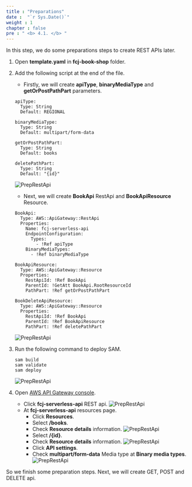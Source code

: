 ```yaml
---
title : "Preparations"
date :  "`r Sys.Date()`" 
weight : 1
chapter : false
pre : " <b> 4.1. </b> "
---
```

In this step, we do some preparations steps to create REST APIs later.

1. Open **template.yaml** in **fcj-book-shop** folder.

2. Add the following script at the end of the file.
    - Firstly, we will create **apiType**, **binaryMediaType** and **getOrPostPathPart** parameters.
    ```
    apiType:
      Type: String
      Default: REGIONAL

    binaryMediaType:
      Type: String
      Default: multipart/form-data

    getOrPostPathPart:
      Type: String
      Default: books

    deletePathPart:
      Type: String
      Default: "{id}"
    ```
    ![PrepRestApi](/images/temp/1/61.png?width=90pc)
    - Next, we will create **BookApi** RestApi and **BookApiResource** Resource.
    ```
    BookApi:
      Type: AWS::ApiGateway::RestApi
      Properties:
        Name: fcj-serverless-api
        EndpointConfiguration:
          Types:
            - !Ref apiType
        BinaryMediaTypes:
          - !Ref binaryMediaType

    BookApiResource:
      Type: AWS::ApiGateway::Resource
      Properties:
        RestApiId: !Ref BookApi
        ParentId: !GetAtt BookApi.RootResourceId
        PathPart: !Ref getOrPostPathPart

    BookDeleteApiResource:
      Type: AWS::ApiGateway::Resource
      Properties:
        RestApiId: !Ref BookApi
        ParentId: !Ref BookApiResource
        PathPart: !Ref deletePathPart
    ```
    ![PrepRestApi](/images/temp/1/62.png?width=90pc)
    
3. Run the following command to deploy SAM.
    ```
    sam build
    sam validate
    sam deploy
    ```
    ![PrepRestApi](/images/temp/1/63.png?width=90pc)

4. Open [AWS API Gateway console](https://us-east-1.console.aws.amazon.com/apigateway/home?region=us-east-1).
    - Click **fcj-serverless-api** REST api.
    ![PrepRestApi](/images/temp/1/64.png?width=90pc)
    - At **fcj-serverless-api** resources page.
      - Click **Resources**.
      - Select **/books**.
      - Check **Resource details** information.
      ![PrepRestApi](/images/temp/1/65.png?width=90pc)
      - Select **/{id}**.
      - Check **Resource details** information.
      ![PrepRestApi](/images/temp/1/66.png?width=90pc)
      - Click **API settings**.
      - Check **multipart/form-data** Media type at **Binary media types**.
      ![PrepRestApi](/images/temp/1/84.png?width=90pc)

So we finish some preparation steps. Next, we will create GET, POST and DELETE api.

